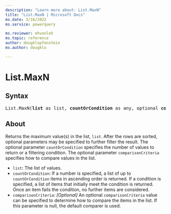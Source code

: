 ```yaml
---
description: "Learn more about: List.MaxN"
title: "List.MaxN | Microsoft Docs"
ms.date: 3/16/2022
ms.service: powerquery

ms.reviewer: ehvonleh
ms.topic: reference
author: dougklopfenstein
ms.author: dougklo

---
```

# List.MaxN

## Syntax

<pre>
List.MaxN(<b>list</b> as list, <b>countOrCondition</b> as any, optional <b>comparisonCriteria</b> as any, optional <b>includeNulls</b> as nullable logical) as list
</pre>
  
## About

Returns the maximum value(s) in the list, `list`. After the rows are sorted, optional parameters may be specified to further filter the result. The optional parameter `countOrCondition` specifies the number of values to return or a filtering condition. The optional parameter `comparisonCriteria` specifies how to compare values in the list.

* `list`: The list of values.
* `countOrCondition`: If a number is specified, a list of up to `countOrCondition` items in ascending order is returned. If a condition is specified, a list of items that initially meet the condition is returned. Once an item fails the condition, no further items are considered.
* `comparisonCriteria`: _[Optional]_ An optional `comparisonCriteria` value can be specified to determine how to compare the items in the list. If this parameter is null, the default comparer is used.
